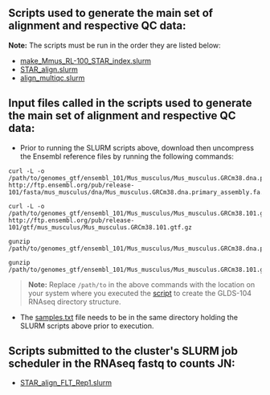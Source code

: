 ## Scripts used to generate the main set of alignment and respective QC data:
**Note:** The scripts must be run in the order they are listed below:
- [make_Mmus_RL-100_STAR_index.slurm](make_Mmus_RL-100_STAR_index.slurm)
- [STAR_align.slurm](STAR_align.slurm)
- [align_multiqc.slurm](align_multiqc.slurm)

## Input files called in the scripts used to generate the main set of alignment and respective QC data:
- Prior to running the SLURM scripts above, download then uncompress the Ensembl reference files by running the following commands:
```
curl -L -o /path/to/genomes_gtf/ensembl_101/Mus_musculus/Mus_musculus.GRCm38.dna.primary_assembly.fa.gz http://ftp.ensembl.org/pub/release-101/fasta/mus_musculus/dna/Mus_musculus.GRCm38.dna.primary_assembly.fa.gz

curl -L -o /path/to/genomes_gtf/ensembl_101/Mus_musculus/Mus_musculus.GRCm38.101.gtf.gz http://ftp.ensembl.org/pub/release-101/gtf/mus_musculus/Mus_musculus.GRCm38.101.gtf.gz

gunzip /path/to/genomes_gtf/ensembl_101/Mus_musculus/Mus_musculus.GRCm38.dna.primary_assembly.fa.gz

gunzip /path/to/genomes_gtf/ensembl_101/Mus_musculus/Mus_musculus.GRCm38.101.gtf.gz
```
> **Note:** Replace `/path/to` in the above commands with the location on your system where you executed the [script](../../RNAseq_Tool_Installation/RNAseq_bc_June_2021_dir.sh) to create the GLDS-104 RNAseq directory structure.

- The [samples.txt](../samples.txt) file needs to be in the same directory holding the SLURM scripts above prior to execution.

## Scripts submitted to the cluster's SLURM job scheduler in the RNAseq fastq to counts JN:
- [STAR_align_FLT_Rep1.slurm](STAR_align_FLT_Rep1.slurm)
